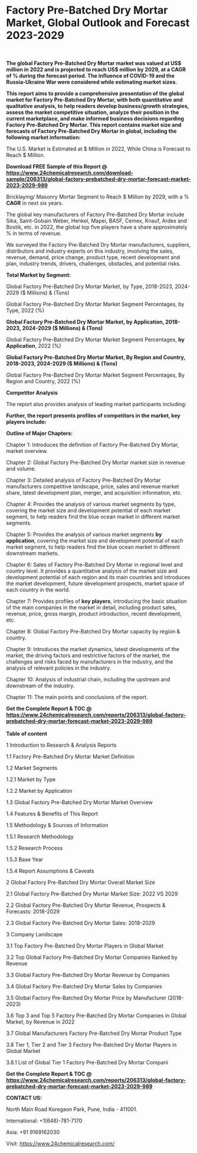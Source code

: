 <h1>Factory Pre-Batched Dry Mortar Market, Global Outlook and Forecast 2023-2029</h1><br/><p><strong>The global Factory Pre-Batched Dry Mortar market was valued at US$ million in 2022 and is projected to reach US$ million by 2029, at a <strong>CAGR</strong> of % during the forecast period. The influence of COVID-19 and the Russia-Ukraine War were considered while estimating market sizes.</strong></p><p><strong>This report aims to provide a comprehensive presentation of the global market for Factory Pre-Batched Dry Mortar, with both quantitative and qualitative analysis, to help readers develop business/growth strategies, assess the market competitive situation, analyze their position in the current marketplace, and make informed business decisions regarding Factory Pre-Batched Dry Mortar. This report contains market size and forecasts of Factory Pre-Batched Dry Mortar in global, including the following market information:</strong></p><p>The U.S. Market is Estimated at $ Million in 2022, While China is Forecast to Reach $ Million.</p><div><b>Download FREE Sample of this Report @ <a href="https://www.24chemicalresearch.com/download-sample/206313/global-factory-prebatched-dry-mortar-forecast-market-2023-2029-989">https://www.24chemicalresearch.com/download-sample/206313/global-factory-prebatched-dry-mortar-forecast-market-2023-2029-989</a></b></div><p>Bricklaying/ Masonry Mortar Segment to Reach $ Million by 2029, with a % <strong>CAGR</strong> in next six years.</p><p>The global key manufacturers of Factory Pre-Batched Dry Mortar include Sika, Saint-Gobain Weber, Henkel, Mapei, BASF, Cemex, Knauf, Ardex and Bostik, etc. in 2022, the global top five players have a share approximately % in terms of revenue.</p><p>We surveyed the Factory Pre-Batched Dry Mortar manufacturers, suppliers, distributors and industry experts on this industry, involving the sales, revenue, demand, price change, product type, recent development and plan, industry trends, drivers, challenges, obstacles, and potential risks.</p><p><strong>Total Market by Segment:</strong></p><p>Global Factory Pre-Batched Dry Mortar Market, by Type, 2018-2023, 2024-2029 ($ Millions) & (Tons)</p><p>Global Factory Pre-Batched Dry Mortar Market Segment Percentages, by Type, 2022 (%)</p><p><strong>Global Factory Pre-Batched Dry Mortar Market, <strong>by Application</strong>, 2018-2023, 2024-2029 ($ Millions) & (Tons)</strong></p><p>Global Factory Pre-Batched Dry Mortar Market Segment Percentages, <strong>by Application</strong>, 2022 (%)</p><p><strong>Global Factory Pre-Batched Dry Mortar Market, By Region and Country, 2018-2023, 2024-2029 ($ Millions) & (Tons)</strong></p><p>Global Factory Pre-Batched Dry Mortar Market Segment Percentages, By Region and Country, 2022 (%)</p><p><strong>Competitor Analysis</strong></p><p>The report also provides analysis of leading market participants including:</p><p><strong>Further, the report presents profiles of competitors in the market, <strong>key players</strong> include:</strong></p><p><strong>Outline of Major Chapters:</strong></p><p>Chapter 1: Introduces the definition of Factory Pre-Batched Dry Mortar, market overview.</p><p>Chapter 2: Global Factory Pre-Batched Dry Mortar market size in revenue and volume.</p><p>Chapter 3: Detailed analysis of Factory Pre-Batched Dry Mortar manufacturers competitive landscape, price, sales and revenue market share, latest development plan, merger, and acquisition information, etc.</p><p>Chapter 4: Provides the analysis of various market segments by type, covering the market size and development potential of each market segment, to help readers find the blue ocean market in different market segments.</p><p>Chapter 5: Provides the analysis of various market segments <strong>by application</strong>, covering the market size and development potential of each market segment, to help readers find the blue ocean market in different downstream markets.</p><p>Chapter 6: Sales of Factory Pre-Batched Dry Mortar in regional level and country level. It provides a quantitative analysis of the market size and development potential of each region and its main countries and introduces the market development, future development prospects, market space of each country in the world.</p><p>Chapter 7: Provides profiles of <strong>key players</strong>, introducing the basic situation of the main companies in the market in detail, including product sales, revenue, price, gross margin, product introduction, recent development, etc.</p><p>Chapter 8: Global Factory Pre-Batched Dry Mortar capacity by region & country.</p><p>Chapter 9: Introduces the market dynamics, latest developments of the market, the driving factors and restrictive factors of the market, the challenges and risks faced by manufacturers in the industry, and the analysis of relevant policies in the industry.</p><p>Chapter 10: Analysis of industrial chain, including the upstream and downstream of the industry.</p><p>Chapter 11: The main points and conclusions of the report.</p><div><b>Get the Complete Report & TOC @ <a href="https://www.24chemicalresearch.com/reports/206313/global-factory-prebatched-dry-mortar-forecast-market-2023-2029-989">https://www.24chemicalresearch.com/reports/206313/global-factory-prebatched-dry-mortar-forecast-market-2023-2029-989</a></b></div><br><b>Table of content</b><p>1 Introduction to Research & Analysis Reports<br />
 
  1.1 Factory Pre-Batched Dry Mortar Market Definition<br />
 
  1.2 Market Segments<br />
 
  1.2.1 Market by Type<br />
 
  1.2.2 Market by Application<br />
 
  1.3 Global Factory Pre-Batched Dry Mortar Market Overview<br />
 
  1.4 Features & Benefits of This Report<br />
 
  1.5 Methodology & Sources of Information<br />
 
  1.5.1 Research Methodology<br />
 
  1.5.2 Research Process<br />
 
  1.5.3 Base Year<br />
 
  1.5.4 Report Assumptions & Caveats<br />
 
 2 Global Factory Pre-Batched Dry Mortar Overall Market Size<br />
 
  2.1 Global Factory Pre-Batched Dry Mortar Market Size: 2022 VS 2029<br />
 
  2.2 Global Factory Pre-Batched Dry Mortar Revenue, Prospects & Forecasts: 2018-2029<br />
 
  2.3 Global Factory Pre-Batched Dry Mortar Sales: 2018-2029<br />
 
 3 Company Landscape<br />
 
  3.1 Top Factory Pre-Batched Dry Mortar Players in Global Market<br />
 
  3.2 Top Global Factory Pre-Batched Dry Mortar Companies Ranked by Revenue<br />
 
  3.3 Global Factory Pre-Batched Dry Mortar Revenue by Companies<br />
 
  3.4 Global Factory Pre-Batched Dry Mortar Sales by Companies<br />
 
  3.5 Global Factory Pre-Batched Dry Mortar Price by Manufacturer (2018-2023)<br />
 
  3.6 Top 3 and Top 5 Factory Pre-Batched Dry Mortar Companies in Global Market, by Revenue in 2022<br />
 
  3.7 Global Manufacturers Factory Pre-Batched Dry Mortar Product Type<br />
 
  3.8 Tier 1, Tier 2 and Tier 3 Factory Pre-Batched Dry Mortar Players in Global Market<br />
 
  3.8.1 List of Global Tier 1 Factory Pre-Batched Dry Mortar Compani<br><div><b>Get the Complete Report & TOC @ <a href="https://www.24chemicalresearch.com/reports/206313/global-factory-prebatched-dry-mortar-forecast-market-2023-2029-989">https://www.24chemicalresearch.com/reports/206313/global-factory-prebatched-dry-mortar-forecast-market-2023-2029-989</a></b></div></p>
 
 <b>CONTACT US:</b><br>
 
 North Main Road Koregaon Park, Pune, India - 411001.<br/>
 
 International: +1(646)-781-7170<br/>
 
 Asia: +91 9169162030<br/>
 
 Visit: <a href="https://www.24chemicalresearch.com/">https://www.24chemicalresearch.com/</a>
 
 <br>